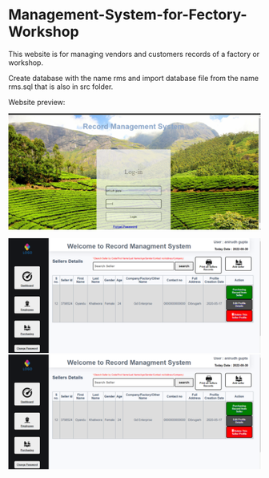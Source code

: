 # Management-System-for-Fectory-Workshop
This website is for managing vendors and customers records of a factory or workshop.

Create database with the name rms and import database file from the name rms.sql that is also in src folder.


Website preview:

![Screenshot (10)](https://github.com/AnirudhGupta97/Management-System-for-Factory-Workshop-Master/blob/main/Screenshot%20(7).png)

![Screenshot (14)](https://github.com/AnirudhGupta97/Management-System-for-Factory-Workshop-Master/blob/main/Screenshot%20(2).png)
![Screenshot (14)](https://github.com/AnirudhGupta97/Management-System-for-Factory-Workshop-Master/blob/main/Screenshot%20(2).png)

